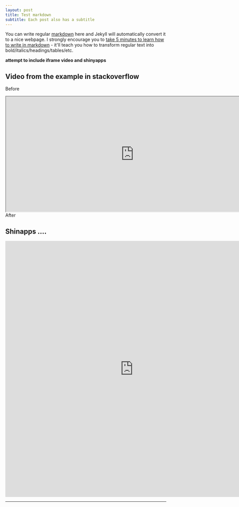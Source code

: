 ```yaml
---
layout: post
title: Test markdown
subtitle: Each post also has a subtitle
---
```


You can write regular [markdown](http://markdowntutorial.com/) here and Jekyll will automatically convert it to a nice webpage.  I strongly encourage you to [take 5 minutes to learn how to write in markdown](http://markdowntutorial.com/) - it'll teach you how to transform regular text into bold/italics/headings/tables/etc.

**attempt to include iframe video and shinyapps**

## Video from the example in stackoverflow  

Before  

<iframe width="800" height="360" src="http://www.youtube.com/embed/WO82PoAczTc" frameborder="1" align="left"> </iframe>  

After  


## Shinapps ....

<iframe width="800" height="800" src="https://jeff37.shinyapps.io/Ciply-Mesvin_MapData/" frameborder="0"> </iframe>  

---


